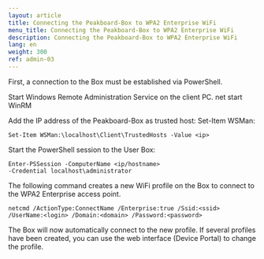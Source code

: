 ```yaml
---
layout: article
title: Connecting the Peakboard-Box to WPA2 Enterprise WiFi
menu_title: Connecting the Peakboard-Box to WPA2 Enterprise WiFi
description: Connecting the Peakboard-Box to WPA2 Enterprise WiFi
lang: en
weight: 300
ref: admin-03
---
```


First, a connection to the Box must be established via PowerShell.

Start Windows Remote Administration Service on the client PC.
net start WinRM

Add the IP address of the Peakboard-Box as trusted host:
Set-Item WSMan:

```
Set-Item WSMan:\localhost\Client\TrustedHosts -Value <ip>
```

Start the PowerShell session to the User Box:

```
Enter-PSSession -ComputerName <ip/hostname> 
-Credential localhost\administrator
```

The following command creates a new WiFi profile on the Box to connect to the WPA2 Enterprise access point.

```
netcmd /ActionType:ConnectName /Enterprise:true /Ssid:<ssid> 
/UserName:<login> /Domain:<domain> /Password:<password>
```

The Box will now automatically connect to the new profile. If several profiles have been created, you can use the web interface (Device Portal) to change the profile.
